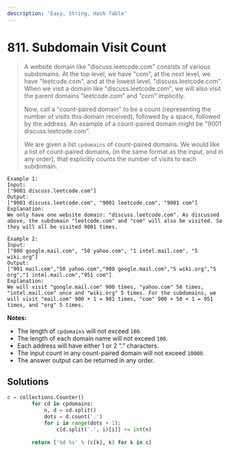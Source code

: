 ```yaml
---
description: 'Easy, String, Hash Table'
---
```


# 811. Subdomain Visit Count

> A website domain like "discuss.leetcode.com" consists of various subdomains. At the top level, we have "com", at the next level, we have "leetcode.com", and at the lowest level, "discuss.leetcode.com". When we visit a domain like "discuss.leetcode.com", we will also visit the parent domains "leetcode.com" and "com" implicitly.
>
> Now, call a "count-paired domain" to be a count \(representing the number of visits this domain received\), followed by a space, followed by the address. An example of a count-paired domain might be "9001 discuss.leetcode.com".
>
> We are given a list `cpdomains` of count-paired domains. We would like a list of count-paired domains, \(in the same format as the input, and in any order\), that explicitly counts the number of visits to each subdomain.

```text
Example 1:
Input: 
["9001 discuss.leetcode.com"]
Output: 
["9001 discuss.leetcode.com", "9001 leetcode.com", "9001 com"]
Explanation: 
We only have one website domain: "discuss.leetcode.com". As discussed above, the subdomain "leetcode.com" and "com" will also be visited. So they will all be visited 9001 times.

```

```text
Example 2:
Input: 
["900 google.mail.com", "50 yahoo.com", "1 intel.mail.com", "5 wiki.org"]
Output: 
["901 mail.com","50 yahoo.com","900 google.mail.com","5 wiki.org","5 org","1 intel.mail.com","951 com"]
Explanation: 
We will visit "google.mail.com" 900 times, "yahoo.com" 50 times, "intel.mail.com" once and "wiki.org" 5 times. For the subdomains, we will visit "mail.com" 900 + 1 = 901 times, "com" 900 + 50 + 1 = 951 times, and "org" 5 times.

```

**Notes:**

* The length of `cpdomains` will not exceed `100`. 
* The length of each domain name will not exceed `100`.
* Each address will have either 1 or 2 "." characters.
* The input count in any count-paired domain will not exceed `10000`.
* The answer output can be returned in any order.

## Solutions

```python
c = collections.Counter()
        for cd in cpdomains:
            n, d = cd.split()
            dots = d.count('.')
            for i in range(dots + 1):
                c[d.split('.', i)[i]] += int(n)
        
        return ['%d %s' % (c[k], k) for k in c]
```

